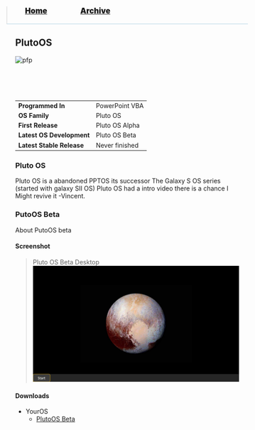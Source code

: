 <blockquote style="background: #0000;border-bottom: 1px solid #B2D2E1;height: 30px;margin: 0 -20px 20px;padding: 0px 20px 9px 40px;">
  <p style=""><a href="https://quintenvandamme.github.io/pptos-wiki/" style="font-size: 17px;font-weight: 900;font-style: normal;text-shadow: rgba(255,255,255,0.9) 0 1px 0;">Home</a>&nbsp;&nbsp;&nbsp;&nbsp;&nbsp;&nbsp;&nbsp;&nbsp;&nbsp;&nbsp;&nbsp;&nbsp;&nbsp;&nbsp;&nbsp;&nbsp;&nbsp;&nbsp;
    <a href="https://quintenvandamme.github.io/pptos-wiki/archive/" style="font-size: 17px;font-weight: 900;font-style: normal;text-shadow: rgba(255,255,255,0.9) 0 1px 0;">Archive</a>
  </p>
</blockquote>

## PlutoOS

<a>
  <img align="left" height="100" alt="pfp" src="https://i.pinimg.com/474x/80/53/27/805327d9477b489e732e0b0247b7f73f.jpg" />
</a>

|                           |                               |
| ------------------------- | ----------------------------- |
| **Programmed In**         | PowerPoint VBA                |
| **OS Family**             | Pluto OS                      |
| **First Release**         | Pluto OS Alpha                |
| **Latest OS Development** | Pluto OS Beta                 |
| **Latest Stable Release** | Never finished                |

### Pluto OS

Pluto OS is a abandoned PPTOS its successor
The Galaxy S OS series (started with galaxy SII OS)
Pluto OS had a intro video there is a chance I 
Might revive it -Vincent.

### PutoOS Beta

About PutoOS beta


#### Screenshot

> Pluto OS Beta Desktop
![1](https://raw.githubusercontent.com/Vincent392/Galaxy-S-Series-Update-Sever/Beta-brach/Puto%20os%20desctop.png)


#### Downloads

- YourOS
    - [PlutoOS Beta](https://github.com/quintenvandamme/pptos-wiki/blob/gh-pages/files/Pluto_OS/Pluto%20OS%20Beta.ppsm)


<body style="background-image: url(https://raw.githubusercontent.com/hexa-one/pptos-wiki/gh-pages/assets/background/background.png);background-repeat: no-repeat;background-attachment: fixed;background-size: cover;">
